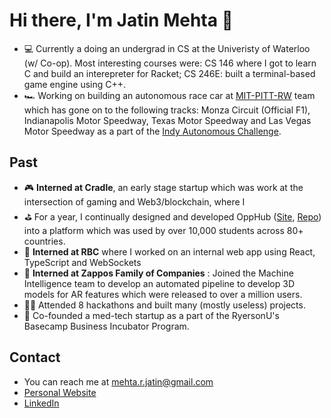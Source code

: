 # Hi there, I'm Jatin Mehta 👋
- 💻 Currently a doing an undergrad in CS at the Univeristy of Waterloo (w/ Co-op). Most interesting courses were: CS 146 where I got to learn C and build an interepreter for Racket; CS 246E: built a terminal-based game engine using C++.
- 🏎️ Working on building an autonomous race car at [MIT-PITT-RW](https://www.mitpittrw.com/) team which has gone on to the following tracks: Monza Circuit (Official F1), Indianapolis Motor Speedway, Texas Motor Speedway and Las Vegas Motor Speedway as a part of the [Indy Autonomous Challenge](https://www.indyautonomouschallenge.com/).

## Past
- 🎮 **Interned at Cradle**, an early stage startup which was work at the intersection of gaming and Web3/blockchain, where I 
- ⛳ For a year, I continually designed and developed OppHub ([Site](https://www.opp-hub.com/), [Repo](https://www.github.com/exoceus/opphub)) into a platform which was used by over 10,000 students across 80+ countries. 
- 🏦 **Interned at RBC** where I worked on an internal web app using React, TypeScript and WebSockets
- 🤖 **Interned at Zappos Family of Companies** : Joined the Machine Intelligence team to develop an automated pipeline to develop 3D models for AR features which were released to over a million users.
- 👨‍💻 Attended 8 hackathons and built many (mostly useless) projects.
- 🏥 Co-founded a med-tech startup as a part of the RyersonU's Basecamp Business Incubator Program.

## Contact

- You can reach me at [mehta.r.jatin@gmail.com](mailto:mehta.r.jatin@gmail.com)
- [Personal Website](https://www.jatinmehta.ca/)
- [LinkedIn](https://www.linkedin.com/in/jatin-r-mehta/)

<!--
**Exoceus/Exoceus** is a ✨ _special_ ✨ repository because its `README.md` (this file) appears on your GitHub profile.

Here are some ideas to get you started:

- 🔭 I’m currently working on ...
- 🌱 I’m currently learning ...
- 👯 I’m looking to collaborate on ...
- 🤔 I’m looking for help with ...
- 💬 Ask me about ...
- 📫 How to reach me: ...
- 😄 Pronouns: ...
- ⚡ Fun fact: ...
-->
